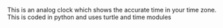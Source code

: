 This is an analog clock which shows the accurate time in your time zone. This is coded in python and uses turtle and time modules
